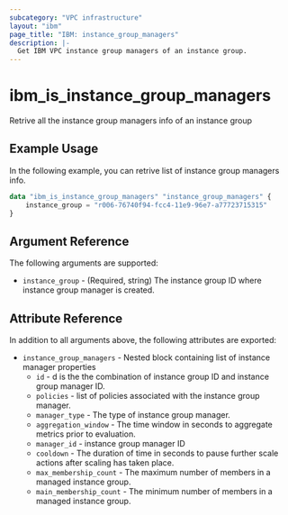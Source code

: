 ```yaml
---
subcategory: "VPC infrastructure"
layout: "ibm"
page_title: "IBM: instance_group_managers"
description: |-
  Get IBM VPC instance group managers of an instance group.
---
```


# ibm\_is_instance_group_managers

Retrive all the instance group managers info of an instance group

## Example Usage

In the following example, you can retrive list of instance group managers info.
```terraform
data "ibm_is_instance_group_managers" "instance_group_managers" {
    instance_group = "r006-76740f94-fcc4-11e9-96e7-a77723715315"
}
```

## Argument Reference

The following arguments are supported:

* `instance_group` - (Required, string) The instance group ID where instance group manager is created.

## Attribute Reference

In addition to all arguments above, the following attributes are exported:

* `instance_group_managers` - Nested block containing list of instance manager properties
  * `id` - d is the the combination of instance group ID and instance group manager ID.
  * `policies` - list of policies associated with the instance group manager.
  * `manager_type` - The type of instance group manager.
  * `aggregation_window` - The time window in seconds to aggregate metrics prior to evaluation.
  * `manager_id` - instance group manager ID
  * `cooldown` - The duration of time in seconds to pause further scale actions after scaling has taken place.
  * `max_membership_count` - The maximum number of members in a managed instance group.
  * `main_membership_count` - The minimum number of members in a managed instance group. 


